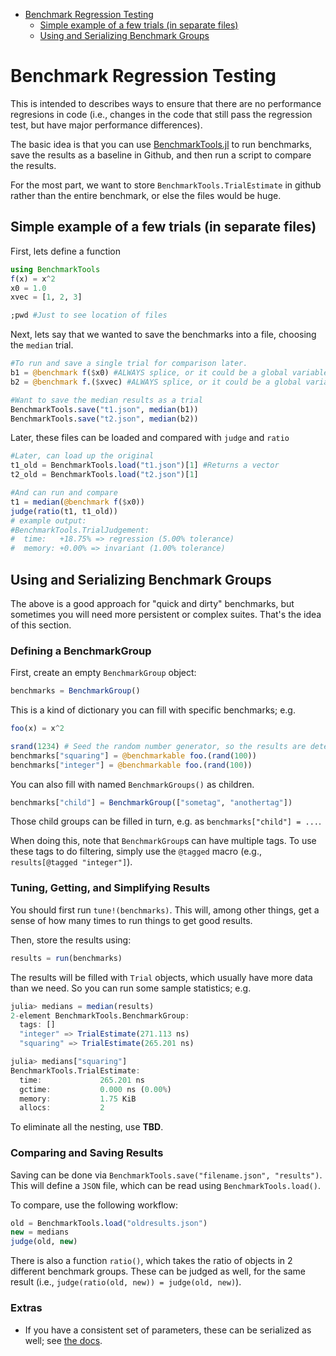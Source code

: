 - [Benchmark Regression Testing](#benchmark-regression-testing)
    - [Simple example of a few trials (in separate files)](#simple-example-of-a-few-trials-in-separate-files)
    - [Using and Serializing Benchmark Groups](#using-and-serializing-benchmark-groups)
# Benchmark Regression Testing
This is intended to describes ways to ensure that there are no performance regresions in code (i.e., changes in the code that still pass the regression test, but have major performance differences).

The basic idea is that you can use [BenchmarkTools.jl](https://github.com/JuliaCI/BenchmarkTools.jl) to run benchmarks, save the results as a baseline in Github, and then run a script to compare the results.

For the most part, we want to store `BenchmarkTools.TrialEstimate` in github rather than the entire benchmark, or else the files would be huge.

## Simple example of a few trials (in separate files)
First, lets define a function
```julia
using BenchmarkTools
f(x) = x^2
x0 = 1.0
xvec = [1, 2, 3]

;pwd #Just to see location of files
```
Next, lets say that we wanted to save the benchmarks into a file, choosing the `median` trial.
```julia
#To run and save a single trial for comparison later.
b1 = @benchmark f($x0) #ALWAYS splice, or it could be a global variable
b2 = @benchmark f.($xvec) #ALWAYS splice, or it could be a global variable

#Want to save the median results as a trial
BenchmarkTools.save("t1.json", median(b1))
BenchmarkTools.save("t2.json", median(b2))
```
Later, these files can be loaded and compared with `judge` and `ratio`
```julia
#Later, can load up the original
t1_old = BenchmarkTools.load("t1.json")[1] #Returns a vector
t2_old = BenchmarkTools.load("t2.json")[1]

#And can run and compare
t1 = median(@benchmark f($x0))
judge(ratio(t1, t1_old))
# example output:
#BenchmarkTools.TrialJudgement: 
#  time:   +18.75% => regression (5.00% tolerance)
#  memory: +0.00% => invariant (1.00% tolerance)
```

## Using and Serializing Benchmark Groups

The above is a good approach for "quick and dirty" benchmarks, but sometimes you will need
more persistent or complex suites. That's the idea of this section. 

### Defining a BenchmarkGroup 

First, create an empty `BenchmarkGroup` object: 

```julia
benchmarks = BenchmarkGroup()
```

This is a kind of dictionary you can fill with specific benchmarks; e.g. 

```julia 
foo(x) = x^2 

srand(1234) # Seed the random number generator, so the results are deterministic. 
benchmarks["squaring"] = @benchmarkable foo.(rand(100))
benchmarks["integer"] = @benchmarkable foo.(rand(100))
```

You can also fill with named `BenchmarkGroups()` as children. 

```julia
benchmarks["child"] = BenchmarkGroup(["sometag", "anothertag"])
```

Those child groups can be filled in turn, e.g. as `benchmarks["child"] = ...`.

When doing this, note that `BenchmarkGroup`s can have multiple tags. To use these
tags to do filtering, simply use the `@tagged` macro (e.g., `results[@tagged "integer"]`).

### Tuning, Getting, and Simplifying Results 

You should first run `tune!(benchmarks)`. This will, among other things, get a sense
of how many times to run things to get good results. 

Then, store the results using: 

```julia
results = run(benchmarks)
```

The results will be filled with `Trial` objects, which usually have more data than we need. So
you can run some sample statistics; e.g. 

```julia
julia> medians = median(results)
2-element BenchmarkTools.BenchmarkGroup:
  tags: []
  "integer" => TrialEstimate(271.113 ns)
  "squaring" => TrialEstimate(265.201 ns)

julia> medians["squaring"]
BenchmarkTools.TrialEstimate: 
  time:             265.201 ns
  gctime:           0.000 ns (0.00%)
  memory:           1.75 KiB
  allocs:           2
```

To eliminate all the nesting, use **TBD**. 

### Comparing and Saving Results 

Saving can be done via `BenchmarkTools.save("filename.json", "results")`. This will define a `JSON` file, 
which can be read using `BenchmarkTools.load()`. 

To compare, use the following workflow:

```julia
old = BenchmarkTools.load("oldresults.json")
new = medians
judge(old, new)
```

There is also a function `ratio()`, which takes the ratio of objects in 2 different benchmark groups. These can be judged as well, 
for the same result (i.e., `judge(ratio(old, new)) = judge(old, new)`). 

### Extras 

* If you have a consistent set of parameters, these can be serialized as well; see [the docs](https://github.com/JuliaCI/BenchmarkTools.jl/blob/master/doc/manual.md#caching-parameters).
